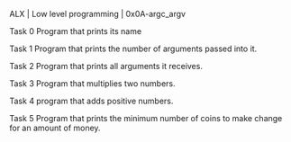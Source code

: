 ALX | Low level programming | 0x0A-argc_argv

Task 0
Program that prints its name

Task 1
Program that prints the number of arguments passed into it.

Task 2
Program that prints all arguments it receives.

Task 3
Program that multiplies two numbers.

Task 4
program that adds positive numbers.

Task 5
Program that prints the minimum number of coins to make change for an amount of money.

